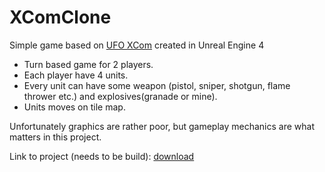 # XComClone 

Simple game based on [UFO XCom](https://youtu.be/PXVPGM5jy0g) created in Unreal Engine 4

- Turn based game for 2 players.
- Each player have 4 units.
- Every unit can have some weapon (pistol, sniper, shotgun, flame thrower etc.) and explosives(granade or mine).
- Units moves on tile map.

Unfortunately graphics are rather poor, but gameplay mechanics are what matters in this project.


Link to project (needs to be build): [download](https://1drv.ms/u/s!AGxHZcb3btlchbcB)
